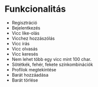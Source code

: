 # Funkcionalitás
- Regisztráció
- Bejelentkezés
- Vicc like-olás
- Vicchez hozzászólás
- Vicc írás
- Vicc olvasás
- Vicc keresés
- Nem lehet több egy vicc mint 100 char. 
- Sötétkék, fehér, fekete színkombinációk
- Profilok megtekintése
- Barát hozzáadása
- Barát törlése